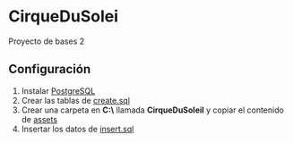 # CirqueDuSolei

Proyecto de bases 2

## Configuración

1. Instalar [PostgreSQL](https://www.postgresql.org/)
2. Crear las tablas de [create.sql](./SQL/create.sql)
3. Crear una carpeta en **C:\\** llamada **CirqueDuSoleil** y copiar el contenido de [assets](./assets)
4. Insertar los datos de [insert.sql](./SQL/insert.sql)